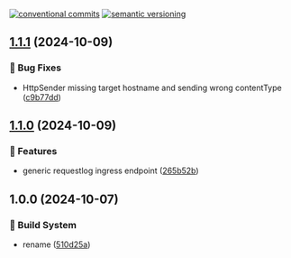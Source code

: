 [![conventional commits](https://img.shields.io/badge/conventional%20commits-1.0.0-yellow.svg)](https://conventionalcommits.org) [![semantic versioning](https://img.shields.io/badge/semantic%20versioning-2.0.0-green.svg)](https://semver.org)

## [1.1.1](https://github.com/wearefrank/gateway2gegevenslogger/compare/v1.1.0...v1.1.1) (2024-10-09)

### 🐛 Bug Fixes

* HttpSender missing target hostname and sending wrong contentType ([c9b77dd](https://github.com/wearefrank/gateway2gegevenslogger/commit/c9b77dd36d4813237c2bba075b9b20627ee96d0e))

## [1.1.0](https://github.com/wearefrank/gateway2gegevenslogger/compare/v1.0.0...v1.1.0) (2024-10-09)

### 🍕 Features

* generic requestlog ingress endpoint ([265b52b](https://github.com/wearefrank/gateway2gegevenslogger/commit/265b52b18dbe12b430115e51fb10e41b1bb2a7ff))

## 1.0.0 (2024-10-07)

### 🤖 Build System

* rename ([510d25a](https://github.com/wearefrank/gateway2gegevenslogger/commit/510d25afbce1a46018c15bd185f0a79035a87bdf))
